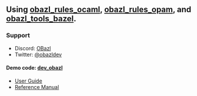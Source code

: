 Using [obazl\_rules\_ocaml](https://github.com/obazl/rules_ocaml), [obazl\_rules\_opam](https://github.com/obazl/rules_opam), and [obazl\_tools\_bazel](https://github.com/obazl/tools_bazel).
----------------------------------------------------------------------------------------------------------------------------------------------------------------------------------------------

### Support

-   Discord: [OBazl](https://discord.gg/PHSAW5DUva)
-   Twitter: [@obazldev](https://twitter.com/obazldev)

#### Demo code: [dev\_obazl](https://github.com/obazl/dev_obazl)

-   [User Guide](ug/index.md)
-   [Reference Manual](refman/index.md)
